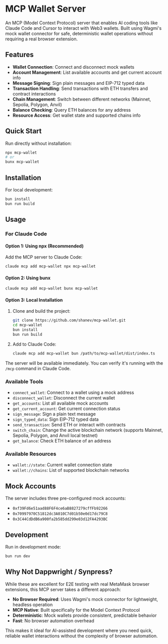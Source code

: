 # MCP Wallet Server

An MCP (Model Context Protocol) server that enables AI coding tools like Claude Code and Cursor to interact with Web3 wallets. Built using Wagmi's mock wallet connector for safe, deterministic wallet operations without requiring a real browser extension.

## Features

- **Wallet Connection**: Connect and disconnect mock wallets
- **Account Management**: List available accounts and get current account info
- **Message Signing**: Sign plain messages and EIP-712 typed data
- **Transaction Handling**: Send transactions with ETH transfers and contract interactions
- **Chain Management**: Switch between different networks (Mainnet, Sepolia, Polygon, Anvil)
- **Balance Checking**: Query ETH balances for any address
- **Resource Access**: Get wallet state and supported chains info

## Quick Start

Run directly without installation:

```bash
npx mcp-wallet
# or
bunx mcp-wallet
```

## Installation

For local development:

```bash
bun install
bun run build
```

## Usage

### For Claude Code

#### Option 1: Using npx (Recommended)

Add the MCP server to Claude Code:
```bash
claude mcp add mcp-wallet npx mcp-wallet
```

#### Option 2: Using bunx

```bash
claude mcp add mcp-wallet bunx mcp-wallet
```

#### Option 3: Local Installation

1. Clone and build the project:
   ```bash
   git clone https://github.com/shanev/mcp-wallet.git
   cd mcp-wallet
   bun install
   bun run build
   ```

2. Add to Claude Code:
   ```bash
   claude mcp add mcp-wallet bun /path/to/mcp-wallet/dist/index.ts
   ```

The server will be available immediately. You can verify it's running with the `/mcp` command in Claude Code.

### Available Tools

- `connect_wallet`: Connect to a wallet using a mock address
- `disconnect_wallet`: Disconnect the current wallet
- `get_accounts`: List all available mock accounts
- `get_current_account`: Get current connection status
- `sign_message`: Sign a plain text message
- `sign_typed_data`: Sign EIP-712 typed data
- `send_transaction`: Send ETH or interact with contracts
- `switch_chain`: Change the active blockchain network (supports Mainnet, Sepolia, Polygon, and Anvil local testnet)
- `get_balance`: Check ETH balance of an address

### Available Resources

- `wallet://state`: Current wallet connection state
- `wallet://chains`: List of supported blockchain networks

## Mock Accounts

The server includes three pre-configured mock accounts:
- `0xf39Fd6e51aad88F6F4ce6aB8827279cffFb92266`
- `0x70997970C51812dc3A010C7d01b50e0d17dc79C8`
- `0x3C44CdDdB6a900fa2b585dd299e03d12FA4293BC`

## Development

Run in development mode:
```bash
bun run dev
```

## Why Not Dappwright / Synpress?

While these are excellent for E2E testing with real MetaMask browser extensions, this MCP server takes a different approach:

- **No Browser Required**: Uses Wagmi's mock connector for lightweight, headless operation
- **MCP Native**: Built specifically for the Model Context Protocol
- **Deterministic**: Mock wallets provide consistent, predictable behavior
- **Fast**: No browser automation overhead

This makes it ideal for AI-assisted development where you need quick, reliable wallet interactions without the complexity of browser automation.
